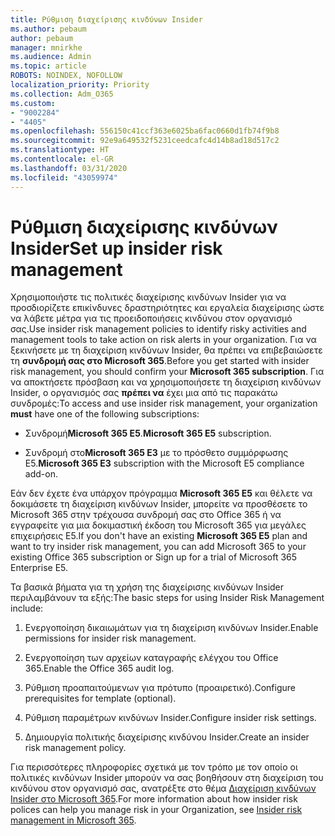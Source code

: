 ```yaml
---
title: Ρύθμιση διαχείρισης κινδύνων Insider
ms.author: pebaum
author: pebaum
manager: mnirkhe
ms.audience: Admin
ms.topic: article
ROBOTS: NOINDEX, NOFOLLOW
localization_priority: Priority
ms.collection: Adm_O365
ms.custom:
- "9002284"
- "4405"
ms.openlocfilehash: 556150c41ccf363e6025ba6fac0660d1fb74f9b8
ms.sourcegitcommit: 92e9a649532f5231ceedcafc4d14b8ad18d517c2
ms.translationtype: HT
ms.contentlocale: el-GR
ms.lasthandoff: 03/31/2020
ms.locfileid: "43059974"
---
```

# <a name="set-up-insider-risk-management"></a><span data-ttu-id="b9b82-102">Ρύθμιση διαχείρισης κινδύνων Insider</span><span class="sxs-lookup"><span data-stu-id="b9b82-102">Set up insider risk management</span></span>

<span data-ttu-id="b9b82-103">Χρησιμοποιήστε τις πολιτικές διαχείρισης κινδύνων Insider για να προσδιορίζετε επικίνδυνες δραστηριότητες και εργαλεία διαχείρισης ώστε να λάβετε μέτρα για τις προειδοποιήσεις κινδύνου στον οργανισμό σας.</span><span class="sxs-lookup"><span data-stu-id="b9b82-103">Use insider risk management policies to identify risky activities and management tools to take action on risk alerts in your organization.</span></span> <span data-ttu-id="b9b82-104">Για να ξεκινήσετε με τη διαχείριση κινδύνων Insider, θα πρέπει να επιβεβαιώσετε τη **συνδρομή σας στο Microsoft 365**.</span><span class="sxs-lookup"><span data-stu-id="b9b82-104">Before you get started with insider risk management, you should confirm your **Microsoft 365 subscription**.</span></span> <span data-ttu-id="b9b82-105">Για να αποκτήσετε πρόσβαση και να χρησιμοποιήσετε τη διαχείριση κινδύνων Insider, ο οργανισμός σας **πρέπει να** έχει μια από τις παρακάτω συνδρομές:</span><span class="sxs-lookup"><span data-stu-id="b9b82-105">To access and use insider risk management, your organization **must** have one of the following subscriptions:</span></span>

- <span data-ttu-id="b9b82-106">Συνδρομή**Microsoft 365 E5**.</span><span class="sxs-lookup"><span data-stu-id="b9b82-106">**Microsoft 365 E5** subscription.</span></span>

- <span data-ttu-id="b9b82-107">Συνδρομή στο**Microsoft 365 E3** με το πρόσθετο συμμόρφωσης E5.</span><span class="sxs-lookup"><span data-stu-id="b9b82-107">**Microsoft 365 E3** subscription with the Microsoft E5 compliance add-on.</span></span>

<span data-ttu-id="b9b82-108">Εάν δεν έχετε ένα υπάρχον πρόγραμμα **Microsoft 365 E5** και θέλετε να δοκιμάσετε τη διαχείριση κινδύνων Insider, μπορείτε να προσθέσετε το Microsoft 365 στην τρέχουσα συνδρομή σας στο Office 365 ή να εγγραφείτε για μια δοκιμαστική έκδοση του Microsoft 365 για μεγάλες επιχειρήσεις E5.</span><span class="sxs-lookup"><span data-stu-id="b9b82-108">If you don't have an existing **Microsoft 365 E5** plan and want to try insider risk management, you can add Microsoft 365 to your existing Office 365 subscription or Sign up for a trial of Microsoft 365 Enterprise E5.</span></span>

<span data-ttu-id="b9b82-109">Τα βασικά βήματα για τη χρήση της διαχείρισης κινδύνων Insider περιλαμβάνουν τα εξής:</span><span class="sxs-lookup"><span data-stu-id="b9b82-109">The basic steps for using Insider Risk Management include:</span></span>

1. <span data-ttu-id="b9b82-110">Ενεργοποίηση δικαιωμάτων για τη διαχείριση κινδύνων Insider.</span><span class="sxs-lookup"><span data-stu-id="b9b82-110">Enable permissions for insider risk management.</span></span>

2. <span data-ttu-id="b9b82-111">Ενεργοποίηση των αρχείων καταγραφής ελέγχου του Office 365.</span><span class="sxs-lookup"><span data-stu-id="b9b82-111">Enable the Office 365 audit log.</span></span>

3. <span data-ttu-id="b9b82-112">Ρύθμιση προαπαιτούμενων για πρότυπο (προαιρετικό).</span><span class="sxs-lookup"><span data-stu-id="b9b82-112">Configure prerequisites for template (optional).</span></span>

4. <span data-ttu-id="b9b82-113">Ρύθμιση παραμέτρων κινδύνων Insider.</span><span class="sxs-lookup"><span data-stu-id="b9b82-113">Configure insider risk settings.</span></span>

5. <span data-ttu-id="b9b82-114">Δημιουργία πολιτικής διαχείρισης κινδύνου Insider.</span><span class="sxs-lookup"><span data-stu-id="b9b82-114">Create an insider risk management policy.</span></span>

<span data-ttu-id="b9b82-115">Για περισσότερες πληροφορίες σχετικά με τον τρόπο με τον οποίο οι πολιτικές κινδύνων Insider μπορούν να σας βοηθήσουν στη διαχείριση του κινδύνου στον οργανισμό σας, ανατρέξτε στο θέμα [Διαχείριση κινδύνων Insider στο Microsoft 365](https://go.microsoft.com/fwlink/?linkid=2123907).</span><span class="sxs-lookup"><span data-stu-id="b9b82-115">For more information about how insider risk polices can help you manage risk in your Organization, see [Insider risk management in Microsoft 365](https://go.microsoft.com/fwlink/?linkid=2123907).</span></span>
